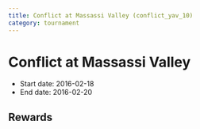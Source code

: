 ```yaml
---
title: Conflict at Massassi Valley (conflict_yav_10)
category: tournament
---
```

# Conflict at Massassi Valley

  * Start date: 2016-02-18
  * End date: 2016-02-20

## Rewards


